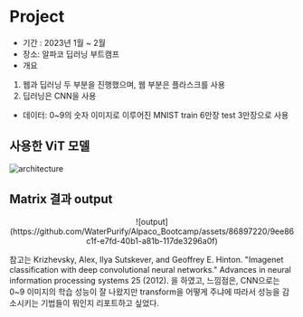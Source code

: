 

# Project 

* 기간 : 2023년 1월 ~ 2월
* 장소: 알파코 딥러닝 부트캠프
* 개요
 1. 웹과 딥러닝 두 부분을 진행했으며, 웹 부분은 플라스크를 사용
 2. 딥러닝은 CNN을 사용
* 데이터:  0~9의 숫자 이미지로 이루어진 MNIST train 6만장 test 3만장으로 사용

## 사용한 ViT 모델 
![architecture](https://github.com/WaterPurify/Alpaco_Bootcamp/assets/86897220/499cc86f-0ee9-41e6-82d5-908f06767c49)

## Matrix 결과 output
<p align="center">![output](https://github.com/WaterPurify/Alpaco_Bootcamp/assets/86897220/9ee86c1f-e7fd-40b1-a81b-117de3296a0f)


참고는 Krizhevsky, Alex, Ilya Sutskever, and Geoffrey E. Hinton. "Imagenet classification with deep convolutional neural networks." Advances in neural information processing systems 25 (2012). 을 하였고, 느낌점은, CNN으로는 0~9 이미지의 학습 성능이 잘 나왔지만 transform을 어떻게 주냐에 따라서 성능을 감소시키는 기법들이 뭐인지 리포트하고 싶었다.


